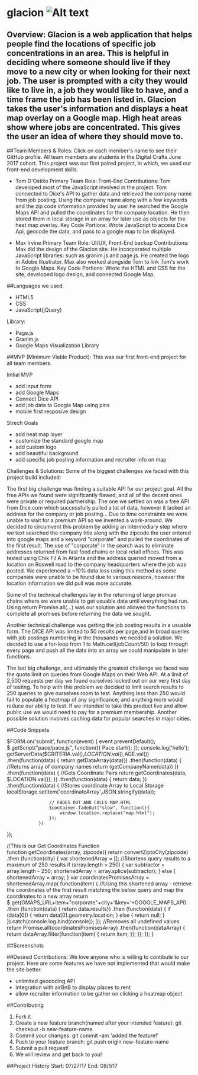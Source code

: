 # glacion ![Alt text](images/glacion-logo-red.svg?raw=true)

## Overview: Glacion is a web application that helps people find the locations of specific job concentrations in an area. This is helpful in deciding where someone should live if they move to a new city or when looking for their next job. The user is prompted with a city they would like to live in, a job they would like to have, and a time frame the job has been listed in. Glacion takes the user's information and displays a heat map overlay on a Google map. High heat areas show where jobs are concentrated. This gives the user an idea of where they should move to. 

##Team Members & Roles: Click on each member's name to see their GitHub profile. All team members are students in the Digital Crafts June 2017 cohort. This project was our first paired project, in which, we used our front-end development skills. 

  - Tom D'Ostilio
  Primary Team Role: Front-End
  Contributions: Tom developed most of the JavaScript involved in the project. Tom connected to Dice's API to gather data and retrieved the company name from job posting. Using the company name along with a few keywords and the zip code information provided by user he searched the Google Maps API and pulled the coordinates for the company location. He then stored them in local storage in an array for later use as objects for the heat map overlay.
  Key Code Portions: Wrote JavaScript to access Dice Api, geocode the data, and pass to a google map to be displayed. 
  
  - Max Irvine
  Primary Team Role: UI/UX, Front-End backup
  Contributions: Max did the design of the Glacion site. He incorporated multiple JavaScript libraries: such as granim.js and page.js. He created the logo in Adobe Illustrator. Max also worked alongside Tom to link Tom's work to Google Maps. 
  Key Code Portions: Wrote the HTML and CSS for the site, developed logo design, and connected Google Map. 
  
##Languages we used: 
  - HTML5
  - CSS
  - JavaScript(jQuery)
  
  Library:
  - Page.js
  - Granim.js
  - Google Maps Visualization Library
  
##MVP (Minimum Viable Product): This was our first front-end project for all team members. 

Initial MVP
  - add input form
  - add Google Maps
  - Connect Dice API
  - add job data to Google Map using pins
  - mobile first resposive design
  
Strech Goals
  - add heat map layer
  - customize the standard google map 
  - add custom logo
  - add beautiful background
  - add specific job posting information and recruiter info on map
  
Challenges & Solutions:
Some of the biggest challenges we faced with this project build included: 

  The first big challenge was finding a suitable API for our project goal. All the free APIs we found were significantly flawed, and all of the decent ones were private or required partnership. The one we settled on was a free API from Dice.com which successfully pulled a lot of data, however it lacked an address for the company or job posting... Due to time constraints we were unable to wait for a premium API so we invented a work-around. We decided to circumvent this problem by adding an intermediary step where we text searched the company title along with the zipcode the user entered into google maps and a keyword "corporate" and pulled the coordinates of the first result. The use of "corporate" in the search was to eliminate addresses returned from fast food chains or local retail offices. This was tested using Chik Fil A in Atlanta and the address queried moved from a location on Roswell road to the company headquarters where the job was posted. We experienced a ~10% data loss using this method as some companies were unable to be found due to various reasons, however the location information we did pull was more accurate. 

  Some of the technical challenges lay in the returning of large promise chains where we were unable to get usuable data until everything had run. Using return Promise.all(...) was our solution and allowed the functions to complete all promises before returning the data we sought. 

  Another technical challenge was getting the job posting results in a usuable form. The DICE API was limited to 50 results per page,and in broad queries with job postings numbering in the thousands we needed a solution. We decided to use a for-loop from 1 to Math.ceil(jobCount/50) to loop through every page and push all the data into an array we could manipulate in later functions.

  The last big challenge, and ultimately the greatest challenge we faced was the quota limit on queries from Google Maps on their Web API. At a limit of 2,500 requests per day we found ourselves locked out on our very first day of testing. To help with this problem we decided to limit search results to 250 queries to give ourselves room to test. Anything less than 250 would fail to populate a heatmap of any significance, and anything more would reduce our ability to test. If we intended to take this product live and allow public use we would need to pay for a premium membership. Another possible solution involves caching data for popular searches in major cities.
  
##Code Snippets
<!--Below is the main search function that occus on form submit -->
$FORM.on('submit', function(event) {
    event.preventDefault();
    $.getScript("pace/pace.js", function(){
        Pace.start();
    });
    console.log('hello');
    getServerData($CRITERIA.val(),$LOCATION.val(),$AGE.val())
        .then(function(data) {
        return getDataArray(data)})
                .then(function(data) {
                    //Returns array of company names
                    return (getCompanyName(data))
                })
                .then(function(data) {
                    //Gets Coordinate Pairs 
                    return getCoordinates(data, $LOCATION.val());
                })
                .then(function(data) {
                    return data;
                })
                .then(function(data) {
                    //Stores coordinate Array to Local Storage
                    localStorage.setItem('coordinateArray',JSON.stringify(data));

                    // FADES OUT AND CALLS MAP.HTML 
                    $container.fadeOut("slow", function(){
                        window.location.replace("map.html");
                    });  
                })
});

//This is our Get Coordinates Function  
function getCoordinates(array, zipcode){
    return convertZiptoCity(zipcode)
    .then (function(city) {
        var shortenedArray = [];
        //Shortens query results to a maximum of 250 results
        if (array.length > 250) {
            var subtractor = array.length - 250;
            shortenedArray = array.splice(subtractor);
        }
        else {
            shortenedArray = array;
        }
        var coordinatesPromisesArray = shortenedArray.map( function(item) {
          //Using this shortened array - retrieve the coordinates of the first result matching the below query and map the coordinates to a new array
                return $.get(GMAPS_URL+item+"corporate"+city+'&key='+GOOGLE_MAPS_API)
                    .then (function(data) {
                        return data.results})
                    .then (function(data) {
                        if (data[0]) {
                            return data[0].geometry.location;
                        } else {
                            return null;
                        }
                    }).catch(console.log.bind(console));
            });
            //Removes all undefined values 
            return Promise.all(coordinatesPromisesArray)
            .then(function(dataArray) {
                return dataArray.filter(function(item) {
                    return item;
                });
            });
        });
}

##Screenshots


##Desired Contributions: We love anyone who is willing to contibute to our project. Here are some features we have not implemented that would make the site better.
  - unlimited geocoding API
  - integration with airBnB to display places to rent
  - allow recruiter information to be gather on clicking a heatmap     object

##Contributing
  1. Fork it
  2. Create a new feature branch(named after your intended feature):    git checkout -b new-feature-name
  3. Commit your changes: git commit -am 'added the feature!'
  4. Push to your feature branch: git push origin new-feature-name
  5. Submit a pull request!
  6. We will review and get back to you!
  
##Project History
Start: 07/27/17
End: 08/1/17